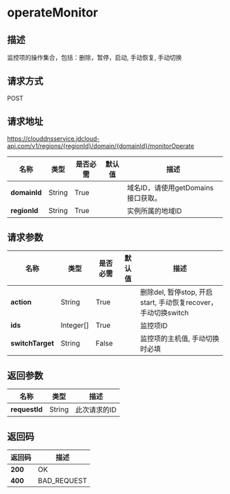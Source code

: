 # operateMonitor


## 描述
监控项的操作集合，包括：删除，暂停，启动, 手动恢复, 手动切换

## 请求方式
POST

## 请求地址
https://clouddnsservice.jdcloud-api.com/v1/regions/{regionId}/domain/{domainId}/monitorOperate

|名称|类型|是否必需|默认值|描述|
|---|---|---|---|---|
|**domainId**|String|True| |域名ID，请使用getDomains接口获取。|
|**regionId**|String|True| |实例所属的地域ID|

## 请求参数
|名称|类型|是否必需|默认值|描述|
|---|---|---|---|---|
|**action**|String|True| |删除del, 暂停stop, 开启start, 手动恢复recover，手动切换switch|
|**ids**|Integer[]|True| |监控项ID|
|**switchTarget**|String|False| |监控项的主机值, 手动切换时必填|


## 返回参数
|名称|类型|描述|
|---|---|---|
|**requestId**|String|此次请求的ID|


## 返回码
|返回码|描述|
|---|---|
|**200**|OK|
|**400**|BAD_REQUEST|
